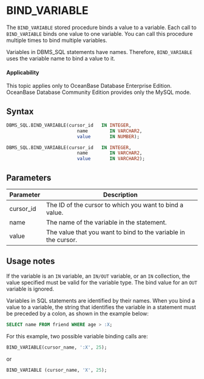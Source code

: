 BIND_VARIABLE
==================================

The `BIND_VARIABLE` stored procedure binds a value to a variable. Each call to `BIND_VARIABLE` binds one value to one variable. You can call this procedure multiple times to bind multiple variables.

Variables in DBMS_SQL statements have names. Therefore, `BIND_VARIABLE` uses the variable name to bind a value to it.

<main id="notice" >
    <h4>Applicability</h4>
    <p>This topic applies only to OceanBase Database Enterprise Edition. OceanBase Database Community Edition provides only the MySQL mode. </p>
  </main>

Syntax
-----------

```sql
DBMS_SQL.BIND_VARIABLE(cursor_id   IN INTEGER,
                          name        IN VARCHAR2,
                          value       IN NUMBER);

DBMS_SQL.BIND_VARIABLE(cursor_id   IN INTEGER,
                          name        IN VARCHAR2,
                          value       IN VARCHAR2);
```



Parameters
-------------



| **Parameter** | **Description** |
|-----------|---------------|
| cursor_id | The ID of the cursor to which you want to bind a value.  |
| name | The name of the variable in the statement.  |
| value | The value that you want to bind to the variable in the cursor.  |



Usage notes
-------------------------

If the variable is an `IN` variable, an `IN/OUT` variable, or an `IN` collection, the value specified must be valid for the variable type. The bind value for an `OUT` variable is ignored.

Variables in SQL statements are identified by their names. When you bind a value to a variable, the string that identifies the variable in a statement must be preceded by a colon, as shown in the example below:

```sql
SELECT name FROM friend WHERE age > :X;
```



For this example, two possible variable binding calls are:

```sql
BIND_VARIABLE(cursor_name, ':X', 25);
```

or

```sql
BIND_VARIABLE (cursor_name, 'X', 25);
```


